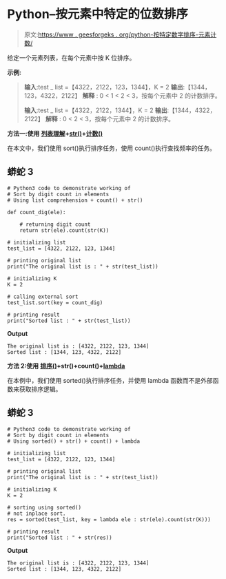 # Python–按元素中特定的位数排序

> 原文:[https://www . geesforgeks . org/python-按特定数字排序-元素计数/](https://www.geeksforgeeks.org/python-sort-by-a-particular-digit-count-in-elements/)

给定一个元素列表，在每个元素中按 K 位排序。

**示例:**

> **输入**:test _ list =【4322，2122，123，1344】，K = 2
> **输出**:【1344，123，4322，2122】
> **解释** : 0 < 1 < 2 < 3，按每个元素中 2 的计数排序。
> 
> **输入**:test _ list =【4322，2122，1344】，K = 2
> **输出**:【1344，4322，2122】
> **解释** : 0 < 2 < 3，按每个元素中 2 的计数排序。

**方法一:使用** [**列表理解**](https://www.geeksforgeeks.org/python-list-comprehension-and-slicing/)**+**[**str()**](https://www.geeksforgeeks.org/python-str-function/)**+**[**计数()**](https://www.geeksforgeeks.org/python-string-count/)

在本文中，我们使用 sort()执行排序任务，使用 count()执行查找频率的任务。

## 蟒蛇 3

```
# Python3 code to demonstrate working of 
# Sort by digit count in elements
# Using list comprehension + count() + str()

def count_dig(ele):

    # returning digit count
    return str(ele).count(str(K))

# initializing list
test_list = [4322, 2122, 123, 1344]

# printing original list
print("The original list is : " + str(test_list))

# initializing K 
K = 2

# calling external sort
test_list.sort(key = count_dig)

# printing result 
print("Sorted list : " + str(test_list))
```

**Output**

```
The original list is : [4322, 2122, 123, 1344]
Sorted list : [1344, 123, 4322, 2122]
```

**方法 2:使用** [**排序()**](https://www.geeksforgeeks.org/sorted-function-python/)**+str()+count()+**[**lambda**](https://www.geeksforgeeks.org/python-lambda/)

在本例中，我们使用 sorted()执行排序任务，并使用 lambda 函数而不是外部函数来获取排序逻辑。

## 蟒蛇 3

```
# Python3 code to demonstrate working of 
# Sort by digit count in elements
# Using sorted() + str() + count() + lambda

# initializing list
test_list = [4322, 2122, 123, 1344]

# printing original list
print("The original list is : " + str(test_list))

# initializing K 
K = 2

# sorting using sorted()
# not inplace sort.
res = sorted(test_list, key = lambda ele : str(ele).count(str(K)))

# printing result 
print("Sorted list : " + str(res))
```

**Output**

```
The original list is : [4322, 2122, 123, 1344]
Sorted list : [1344, 123, 4322, 2122]
```